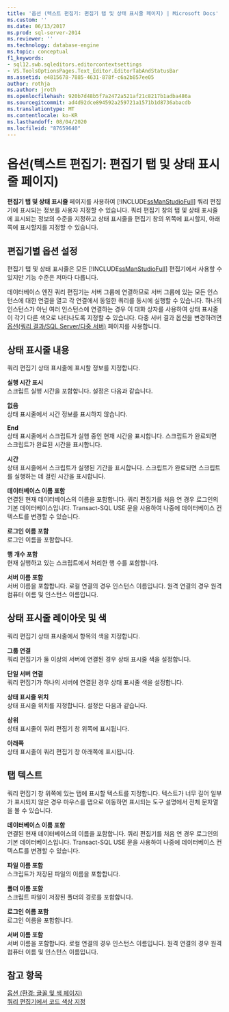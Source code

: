 ```yaml
---
title: '옵션 (텍스트 편집기: 편집기 탭 및 상태 표시줄 페이지) | Microsoft Docs'
ms.custom: ''
ms.date: 06/13/2017
ms.prod: sql-server-2014
ms.reviewer: ''
ms.technology: database-engine
ms.topic: conceptual
f1_keywords:
- sql12.swb.sqleditors.editorcontextsettings
- VS.ToolsOptionsPages.Text_Editor.EditorTabAndStatusBar
ms.assetid: e4815678-7885-4631-878f-c6a2b857ee05
author: rothja
ms.author: jroth
ms.openlocfilehash: 920b7d48b5f7a2472a521af21c8217b1adba486a
ms.sourcegitcommit: ad4d92dce894592a259721a1571b1d8736abacdb
ms.translationtype: MT
ms.contentlocale: ko-KR
ms.lasthandoff: 08/04/2020
ms.locfileid: "87659640"
---
```

# <a name="options-text-editor-editor-tab-and-status-bar-page"></a>옵션(텍스트 편집기: 편집기 탭 및 상태 표시줄 페이지)
  **편집기 탭 및 상태 표시줄** 페이지를 사용하여 [!INCLUDE[ssManStudioFull](../includes/ssmanstudiofull-md.md)] 쿼리 편집기에 표시되는 정보를 사용자 지정할 수 있습니다. 쿼리 편집기 창의 탭 및 상태 표시줄에 표시되는 정보의 수준을 지정하고 상태 표시줄을 편집기 창의 위쪽에 표시할지, 아래쪽에 표시할지를 지정할 수 있습니다.  
  
## <a name="option-settings-by-editor"></a>편집기별 옵션 설정  
 편집기 탭 및 상태 표시줄은 모든 [!INCLUDE[ssManStudioFull](../includes/ssmanstudiofull-md.md)] 편집기에서 사용할 수 있지만 기능 수준은 저마다 다릅니다.  
  
 데이터베이스 엔진 쿼리 편집기는 서버 그룹에 연결하므로 서버 그룹에 있는 모든 인스턴스에 대한 연결을 열고 각 연결에서 동일한 쿼리를 동시에 실행할 수 있습니다. 하나의 인스턴스가 아닌 여러 인스턴스에 연결하는 경우 이 대화 상자를 사용하여 상태 표시줄이 각기 다른 색으로 나타나도록 지정할 수 있습니다. 다중 서버 결과 옵션을 변경하려면 [옵션(쿼리 결과/SQL Server/다중 서버)](../../2014/database-engine/options-query-results-sql-server-multi-server.md) 페이지를 사용합니다.  
  
## <a name="status-bar-content"></a>상태 표시줄 내용  
 쿼리 편집기 상태 표시줄에 표시할 정보를 지정합니다.  
  
 **실행 시간 표시**  
 스크립트 실행 시간을 포함합니다. 설정은 다음과 같습니다.  
  
 **없음**  
 상태 표시줄에서 시간 정보를 표시하지 않습니다.  
  
 **End**  
 상태 표시줄에서 스크립트가 실행 중인 현재 시간을 표시합니다. 스크립트가 완료되면 스크립트가 완료된 시간을 표시합니다.  
  
 **시간**  
 상태 표시줄에서 스크립트가 실행된 기간을 표시합니다. 스크립트가 완료되면 스크립트를 실행하는 데 걸린 시간을 표시합니다.  
  
 **데이터베이스 이름 포함**  
 연결된 현재 데이터베이스의 이름을 포함합니다. 쿼리 편집기를 처음 연 경우 로그인의 기본 데이터베이스입니다. Transact-SQL USE 문을 사용하여 나중에 데이터베이스 컨텍스트를 변경할 수 있습니다.  
  
 **로그인 이름 포함**  
 로그인 이름을 포함합니다.  
  
 **행 개수 포함**  
 현재 실행하고 있는 스크립트에서 처리한 행 수를 포함합니다.  
  
 **서버 이름 포함**  
 서버 이름을 포함합니다. 로컬 연결의 경우 인스턴스 이름입니다. 원격 연결의 경우 원격 컴퓨터 이름 및 인스턴스 이름입니다.  
  
## <a name="status-bar-layout-and-colors"></a>상태 표시줄 레이아웃 및 색  
 쿼리 편집기 상태 표시줄에서 항목의 색을 지정합니다.  
  
 **그룹 연결**  
 쿼리 편집기가 둘 이상의 서버에 연결된 경우 상태 표시줄 색을 설정합니다.  
  
 **단일 서버 연결**  
 쿼리 편집기가 하나의 서버에 연결된 경우 상태 표시줄 색을 설정합니다.  
  
 **상태 표시줄 위치**  
 상태 표시줄 위치를 지정합니다. 설정은 다음과 같습니다.  
  
 **상위**  
 상태 표시줄이 쿼리 편집기 창 위쪽에 표시됩니다.  
  
 **아래쪽**  
 상태 표시줄이 쿼리 편집기 창 아래쪽에 표시됩니다.  
  
## <a name="tab-text"></a>탭 텍스트  
 쿼리 편집기 창 위쪽에 있는 탭에 표시할 텍스트를 지정합니다. 텍스트가 너무 길어 일부가 표시되지 않은 경우 마우스를 탭으로 이동하면 표시되는 도구 설명에서 전체 문자열을 볼 수 있습니다.  
  
 **데이터베이스 이름 포함**  
 연결된 현재 데이터베이스의 이름을 포함합니다. 쿼리 편집기를 처음 연 경우 로그인의 기본 데이터베이스입니다. Transact-SQL USE 문을 사용하여 나중에 데이터베이스 컨텍스트를 변경할 수 있습니다.  
  
 **파일 이름 포함**  
 스크립트가 저장된 파일의 이름을 포함합니다.  
  
 **폴더 이름 포함**  
 스크립트 파일이 저장된 폴더의 경로를 포함합니다.  
  
 **로그인 이름 포함**  
 로그인 이름을 포함합니다.  
  
 **서버 이름 포함**  
 서버 이름을 포함합니다. 로컬 연결의 경우 인스턴스 이름입니다. 원격 연결의 경우 원격 컴퓨터 이름 및 인스턴스 이름입니다.  
  
## <a name="see-also"></a>참고 항목  
 [옵션 &#40;환경: 글꼴 및 색 페이지&#41;](../ssms/menu-help/options-environment-fonts-and-colors-page.md)   
 [쿼리 편집기에서 코드 색상 지정](../relational-databases/scripting/color-coding-in-query-editors.md)  
  
  
